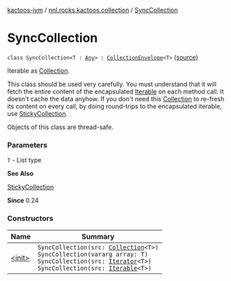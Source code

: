 [kactoos-jvm](../../index.md) / [nnl.rocks.kactoos.collection](../index.md) / [SyncCollection](.)

# SyncCollection

`class SyncCollection<T : `[`Any`](https://kotlinlang.org/api/latest/jvm/stdlib/kotlin/-any/index.html)`> : `[`CollectionEnvelope`](../-collection-envelope/index.md)`<T>` [(source)](https://github.com/neonailol/kactoos/blob/master/kactoos-jvm/src/main/kotlin/nnl/rocks/kactoos/collection/SyncCollection.kt#L26)

Iterable as [Collection](https://kotlinlang.org/api/latest/jvm/stdlib/kotlin.collections/-collection/index.html).

This class should be used very carefully. You must understand that
it will fetch the entire content of the encapsulated [Iterable](https://kotlinlang.org/api/latest/jvm/stdlib/kotlin.collections/-iterable/index.html) on each
method call. It doesn't cache the data anyhow. If you don't
need this [Collection](https://kotlinlang.org/api/latest/jvm/stdlib/kotlin.collections/-collection/index.html) to re-fresh
its content on every call, by doing round-trips to
the encapsulated iterable, use [StickyCollection](../-sticky-collection/index.md).

Objects of this class are thread-safe.

### Parameters

`T` - List type

**See Also**

[StickyCollection](../-sticky-collection/index.md)

**Since**
0.24

### Constructors

| Name | Summary |
|---|---|
| [&lt;init&gt;](-init-.md) | `SyncCollection(src: `[`Collection`](https://kotlinlang.org/api/latest/jvm/stdlib/kotlin.collections/-collection/index.html)`<T>)`<br>`SyncCollection(vararg array: T)`<br>`SyncCollection(src: `[`Iterator`](https://kotlinlang.org/api/latest/jvm/stdlib/kotlin.collections/-iterator/index.html)`<T>)`<br>`SyncCollection(src: `[`Iterable`](https://kotlinlang.org/api/latest/jvm/stdlib/kotlin.collections/-iterable/index.html)`<T>)` |
